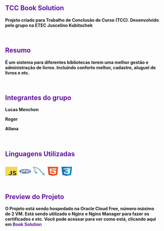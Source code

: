 <h2 style="color: #6511a5;"><b>TCC Book Solution</h2>

<p>Projeto criado para Trabalho de Conclusão de Curso (TCC). Desenvolvido pelo grupo na ETEC Juscelino Kubitschek</p>
<br>

<h2 style="color: #6511a5;"><b>Resumo</h2>
<p>É um sistema para diferentes bibliotecas terem uma melhor gestão e administração de livros. Incluindo conforto melhor, cadastro, aluguel de livros e etc.</p>
<br>

<h2 style="  color: #6511a5;"><b>Integrantes do grupo</h2>

<div style= "display: column;">

<p>Lucas Menchon</p>
<p>Roger</p>
<p>Allana</p>

</div>

<br>

<h2 style="color: #6511a5;"><b>Linguagens Utilizadas</b><h2>
<div style="display: inline_block">
  <img align="center"  height="30" width="40" src="https://raw.githubusercontent.com/devicons/devicon/master/icons/javascript/javascript-original.svg">
  <img align="center"  height="30" width="40" src="https://raw.githubusercontent.com/devicons/devicon/master/icons/php/php-plain.svg">
  <img align="center"  height="30" width="40" src="https://raw.githubusercontent.com/devicons/devicon/master/icons/mysql/mysql-original.svg">
  <img align="center"  height="30" width="40" src="https://raw.githubusercontent.com/devicons/devicon/master/icons/html5/html5-original.svg">
  <img align="center"  height="30" width="40" src="https://raw.githubusercontent.com/devicons/devicon/master/icons/css3/css3-original.svg">
</div>
<br>
<h2><a href="https://booksolution.onlucas.com" style="color: #6511a5; text-decoration: none;" target="blank"><b>Preview do Projeto</a></h2>

<p>O Projeto está sendo hospedado na Oracle Cloud Free, número máximo de 2 VM. Está sendo utilizado o Nginx e Nginx Manager para fazer os certificados e etc. Você pode acessar para ver como está, clicando aqui em <a href="https://booksolution.tilucas.com" style="color: #6511a5; text-decoration: none;" target="blank"><b>Book Solution</a></p>
